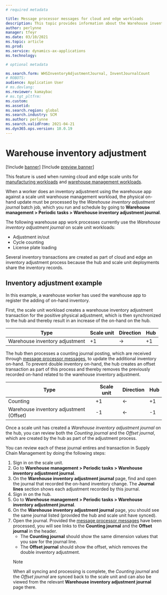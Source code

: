 ```yaml
---
# required metadata

title: Message processor messages for cloud and edge workloads
description: This topic provides information about the Warehouse inventory adjustment journal and processing.
author: perlynne
manager: tfeyr
ms.date: 03/10/2021
ms.topic: article
ms.prod: 
ms.service: dynamics-ax-applications
ms.technology: 

# optional metadata

ms.search.form: WHSInventoryAdjustmentJournal, InventJournalCount   
# ROBOTS: 
audience: Application User
# ms.devlang: 
ms.reviewer: kamaybac
# ms.tgt_pltfrm: 
ms.custom: 
ms.assetid:
ms.search.region: global
ms.search.industry: SCM
ms.author: perlynne
ms.search.validFrom: 2021-04-21
ms.dyn365.ops.version: 10.0.19
---
```


# Warehouse inventory adjustment

[!include [banner](../includes/banner.md)]
[!include [preview banner](../includes/preview-banner.md)]

This feature is used when running cloud and edge scale units for [manufacturing workloads](cloud-edge-workload-manufacturing.md) and [warehouse management workloads](cloud-edge-workload-warehousing.md).

When a worker does an inventory adjustment using the warehouse app against a scale unit warehouse management workload, the physical on-hand update must be processed by the *Warehouse inventory adjustment journal* batch job, which you run and schedule by going to **Warehouse management > Periodic tasks > Warehouse inventory adjustment journal**.

The following warehouse app work processes currently use the *Warehouse inventory adjustment journal* on scale unit workloads:

- Adjustment in/out
- Cycle counting
- License plate loading

Several inventory transactions are created as part of cloud and edge an inventory adjustment process because the hub and scale unit deployments share the inventory records.

## Inventory adjustment example

In this example, a warehouse worker has used the warehouse app to register the adding of on-hand inventory.

First, the scale unit workload creates a warehouse inventory adjustment transaction for the positive physical adjustment, which is then synchronized to the hub and thereby result in an increase of the on-hand on the hub.

| Type                                    | Scale unit | Direction | Hub |
|-----------------------------------------|------------|-----------|-----|
| Warehouse inventory adjustment          | +1         | ->        | +1  |

The hub then processes a counting journal posting, which are received through [message processor messages](cloud-edge-message-processor-messages.md), to update the additional inventory on-hand. To prevent double inventory on-hand, the hub creates an offset transaction as part of this process and thereby removes the previously recorded on-hand related to the warehouse inventory adjustment.

| Type                                    | Scale unit | Direction | Hub |
|-----------------------------------------|------------|-----------|-----|
| Counting                                | +1         | <-        | +1  |
| Warehouse inventory adjustment (Offset) | -1         | <-        | -1  |

Once a scale unit has created a *Warehouse inventory adjustment journal* on the hub, you can review both the *Counting journal* and the *Offset journal*, which are created by the hub as part of the adjustment process.

You can review each of these journal entires and transaction in Supply Chain Management by doing the following steps:

1. Sign in on the scale unit.
1. Go to **Warehouse management \> Periodic tasks \> Warehouse inventory adjustment journal**.
1. On the **Warehouse inventory adjustment journal** page, find and open the journal that recorded the on-hand inventory change. The **Journal lines** section shows each adjustment recorded by this journal.
1. Sign in on the hub.
1. Go to **Warehouse management \> Periodic tasks \> Warehouse inventory adjustment journal**.
1. On the **Warehouse inventory adjustment journal** page, you should see the same journal listed (provided the hub and scale unit have synced).
1. Open the journal. Provided the [message processor messages](cloud-edge-message-processor-messages.md) have been processed, you will see links to the **Counting journal** and the **Offset journal** in the header.
    - The **Counting journal** should show the same dimension values that you saw for the journal line.
    - The **Offset journal** should show the offset, which removes the double inventory adjustment.
    > [!NOTE]
    > When all syncing and processing is complete, the *Counting journal* and the *Offset journal* are synced back to the scale unit and can also be viewed from the relevant **Warehouse inventory adjustment journal** page there.
